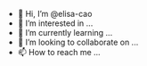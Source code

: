 - 👋 Hi, I’m @elisa-cao
- 👀 I’m interested in ...
- 🌱 I’m currently learning ...
- 💞️ I’m looking to collaborate on ...
- 📫 How to reach me ...

<!---
elisa-cao/elisa-cao is a ✨ special ✨ repository because its `README.md` (this file) appears on your GitHub profile.
You can click the Preview link to take a look at your changes.
--->

